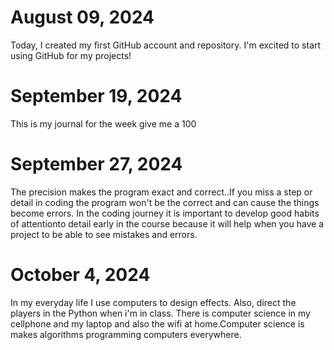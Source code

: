 # August 09, 2024

Today, I created my first GitHub account and repository. I'm excited to start using GitHub for my projects!

# September 19, 2024
This is my journal for the week give me a 100

# September 27, 2024

The precision makes the program exact and correct..If you miss a step or detail in coding the program won't be the correct and can cause the things become errors. In the coding journey it is important to develop good habits of attentionto detail early in the course because it will help when you have a project to be able to see mistakes and errors.

# October 4, 2024
In my everyday life I use computers to design effects. Also, direct the players in the Python when i'm in class. There is computer science in my cellphone and my laptop and also the wifi at home.Computer science is makes algorithms programming computers everywhere.


















